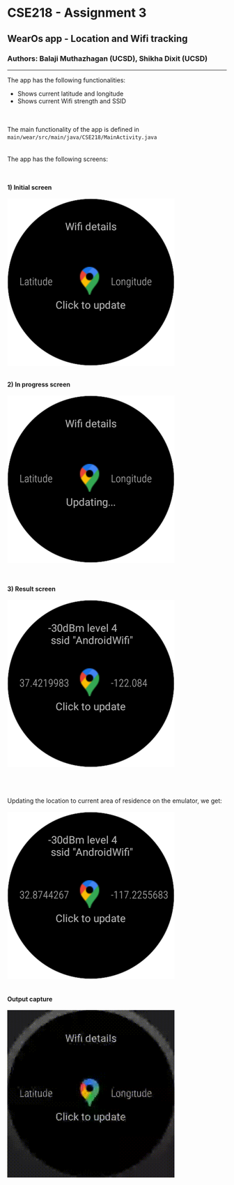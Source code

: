 # CSE218 - Assignment 3
## WearOs app - Location and Wifi tracking
### Authors: Balaji Muthazhagan (UCSD), Shikha Dixit (UCSD)
___
The app has the following functionalities:
* Shows current latitude and longitude
* Shows current Wifi strength and SSID


<br><br>
The main functionality of the app is defined in `main/wear/src/main/java/CSE218/MainActivity.java`
<br><br><br>
The app has the following screens:<br><br><br>



<b>1) Initial screen</b><br><br>
![initial](output_images/Initial.png)<br><br>

<b>2) In progress screen</b><br><br>
![progress](output_images/InProgressScreen.png)<br><br>

<br><b>3) Result screen</b><br><br>
![result](output_images/ResultScreen.png)


<br><br><br>
Updating the location to current area of residence on the emulator, we get:<br><br>
![locationchange](EmulatorChangeLocation.png)
<br><br><br>
<b>Output capture</b><br><br>
![output](output_images/Trial1.gif)


